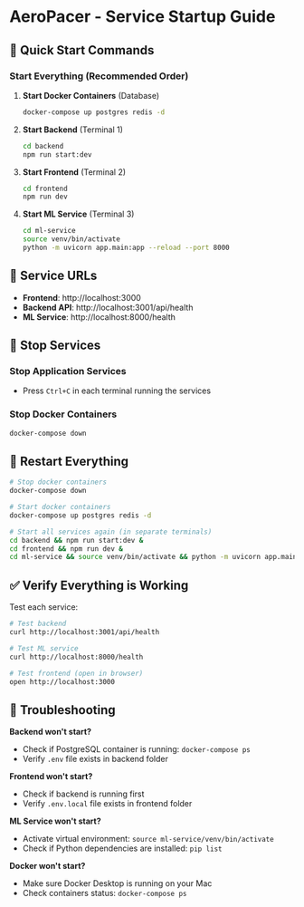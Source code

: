 # AeroPacer - Service Startup Guide

## 🚀 Quick Start Commands

### Start Everything (Recommended Order)

1. **Start Docker Containers** (Database)
   ```bash
   docker-compose up postgres redis -d
   ```

2. **Start Backend** (Terminal 1)
   ```bash
   cd backend
   npm run start:dev
   ```

3. **Start Frontend** (Terminal 2)
   ```bash
   cd frontend
   npm run dev
   ```

4. **Start ML Service** (Terminal 3)
   ```bash
   cd ml-service
   source venv/bin/activate
   python -m uvicorn app.main:app --reload --port 8000
   ```

## 📍 Service URLs

- **Frontend**: http://localhost:3000
- **Backend API**: http://localhost:3001/api/health
- **ML Service**: http://localhost:8000/health

## 🛑 Stop Services

### Stop Application Services
- Press `Ctrl+C` in each terminal running the services

### Stop Docker Containers
```bash
docker-compose down
```

## 🔄 Restart Everything
```bash
# Stop docker containers
docker-compose down

# Start docker containers
docker-compose up postgres redis -d

# Start all services again (in separate terminals)
cd backend && npm run start:dev &
cd frontend && npm run dev &
cd ml-service && source venv/bin/activate && python -m uvicorn app.main:app --reload --port 8000 &
```

## ✅ Verify Everything is Working

Test each service:
```bash
# Test backend
curl http://localhost:3001/api/health

# Test ML service  
curl http://localhost:8000/health

# Test frontend (open in browser)
open http://localhost:3000
```

## 🔧 Troubleshooting

**Backend won't start?**
- Check if PostgreSQL container is running: `docker-compose ps`
- Verify `.env` file exists in backend folder

**Frontend won't start?**
- Check if backend is running first
- Verify `.env.local` file exists in frontend folder

**ML Service won't start?**
- Activate virtual environment: `source ml-service/venv/bin/activate`
- Check if Python dependencies are installed: `pip list`

**Docker won't start?**
- Make sure Docker Desktop is running on your Mac
- Check containers status: `docker-compose ps`